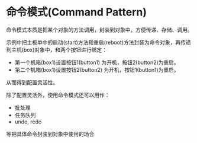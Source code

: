 # 命令模式(Command Pattern)

命令模式本质是把某个对象的方法调用，封装到对象中，方便传递、存储、调用。

示例中把主板单中的启动(start)方法和重启(reboot)方法封装为命令对象，再传递到主机(box)对象中，和两个按钮进行绑定：

- 第一个机箱(box1)设置按钮1(button1) 为开机，按钮2(button2)为重启。
- 第二个机箱(box1)设置按钮2(button2) 为开机，按钮1(button1)为重启。

从而得到配置灵活性。

除了配置灵活外，使用命令模式还可以用作：

- 批处理
- 任务队列
- undo, redo

等把具体命令封装到对象中使用的场合